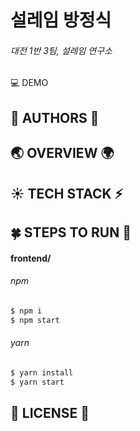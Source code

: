 # 설레임 방정식

###### 대전 1반 3팀, 설레임 연구소

:computer: DEMO

## :boy: AUTHORS :woman:

## :earth_asia: OVERVIEW :earth_africa:

## :sunny: TECH STACK :zap:



## :four_leaf_clover: STEPS TO RUN :hibiscus: 

#### frontend/

###### npm

```bash
$ npm i
$ npm start
```

###### yarn

```bash
$ yarn install
$ yarn start
```



## :page_facing_up: LICENSE :memo:

